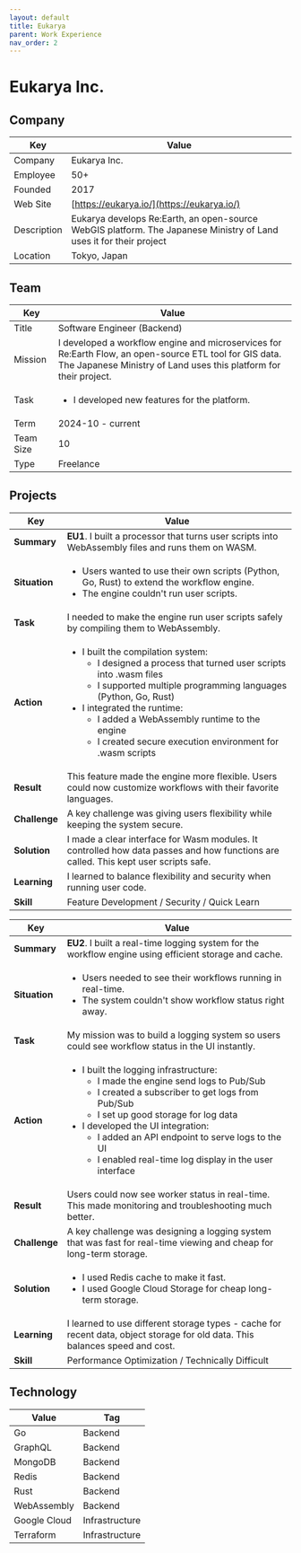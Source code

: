 ```yaml
---
layout: default
title: Eukarya
parent: Work Experience
nav_order: 2
---
```


# Eukarya Inc.

## Company

| Key         | Value                                                                                                                                                           |
| ----------- | --------------------------------------------------------------------------------------------------------------------------------------------------------------- |
| Company     | Eukarya Inc.                                                                                                                                                    |
| Employee    | 50+                                                                                                                                                             |
| Founded     | 2017                                                                                                                                                            |
| Web Site    | [https://eukarya.io/](https://eukarya.io/)                                                                                                              |
| Description | Eukarya develops Re:Earth, an open-source WebGIS platform. The Japanese Ministry of Land uses it for their project |
| Location    | Tokyo, Japan                                                                                                                                                    |

## Team

<table>
  <thead>
    <tr>
      <th>Key</th>
      <th>Value</th>
    </tr>
  </thead>
  <tbody>
    <tr>
      <td>Title</td>
      <td>Software Engineer (Backend)</td>
    </tr>
    <tr>
      <td>Mission</td>
      <td>I developed a workflow engine and microservices for Re:Earth Flow, an open-source ETL tool for GIS data. The Japanese Ministry of Land uses this platform for their project.</td>
    </tr>
    <tr>
      <td>Task</td>
      <td>
        <ul>
          <li>I developed new features for the platform.</li>
        </ul>
      </td>
    </tr>
    <tr>
      <td>Term</td>
      <td>2024-10 - current</td>
    </tr>
    <tr>
      <td>Team Size</td>
      <td>10</td>
    </tr>
    <tr>
      <td>Type</td>
      <td>Freelance</td>
    </tr>
  </tbody>
</table>

## Projects

<table>
  <thead>
    <tr>
      <th>Key</th>
      <th>Value</th>
    </tr>
  </thead>
  <tbody>
    <tr>
      <td><strong>Summary</strong></td>
      <td><strong>EU1</strong>. I built a processor that turns user scripts into WebAssembly files and runs them on WASM.</td>
    </tr>
    <tr>
      <td><strong>Situation</strong></td>
      <td>
        <ul>
          <li>Users wanted to use their own scripts (Python, Go, Rust) to extend the workflow engine.</li>
          <li>The engine couldn't run user scripts.</li>
        </ul>
      </td>
    </tr>
    <tr>
      <td><strong>Task</strong></td>
      <td>I needed to make the engine run user scripts safely by compiling them to WebAssembly.</td>
    </tr>
    <tr>
      <td><strong>Action</strong></td>
      <td>
        <ul>
          <li>I built the compilation system:
            <ul>
              <li>I designed a process that turned user scripts into .wasm files</li>
              <li>I supported multiple programming languages (Python, Go, Rust)</li>
            </ul>
          </li>
          <li>I integrated the runtime:
            <ul>
              <li>I added a WebAssembly runtime to the engine</li>
              <li>I created secure execution environment for .wasm scripts</li>
            </ul>
          </li>
        </ul>
      </td>
    </tr>
    <tr>
      <td><strong>Result</strong></td>
      <td>This feature made the engine more flexible. Users could now customize workflows with their favorite languages.</td>
    </tr>
    <tr>
      <td><strong>Challenge</strong></td>
      <td>A key challenge was giving users flexibility while keeping the system secure.</td>
    </tr>
    <tr>
      <td><strong>Solution</strong></td>
      <td>I made a clear interface for Wasm modules. It controlled how data passes and how functions are called. This kept user scripts safe.</td>
    </tr>
    <tr>
      <td><strong>Learning</strong></td>
      <td>I learned to balance flexibility and security when running user code.</td>
    </tr>
    <tr>
      <td><strong>Skill</strong></td>
      <td>Feature Development / Security / Quick Learn</td>
    </tr>
  </tbody>
</table>

<table>
  <thead>
    <tr>
      <th>Key</th>
      <th>Value</th>
    </tr>
  </thead>
  <tbody>
    <tr>
      <td><strong>Summary</strong></td>
      <td><strong>EU2</strong>. I built a real-time logging system for the workflow engine using efficient storage and cache.</td>
    </tr>
    <tr>
      <td><strong>Situation</strong></td>
      <td>
        <ul>
          <li>Users needed to see their workflows running in real-time.</li>
          <li>The system couldn't show workflow status right away.</li>
        </ul>
      </td>
    </tr>
    <tr>
      <td><strong>Task</strong></td>
      <td>My mission was to build a logging system so users could see workflow status in the UI instantly.</td>
    </tr>
    <tr>
      <td><strong>Action</strong></td>
      <td>
        <ul>
          <li>I built the logging infrastructure:
            <ul>
              <li>I made the engine send logs to Pub/Sub</li>
              <li>I created a subscriber to get logs from Pub/Sub</li>
              <li>I set up good storage for log data</li>
            </ul>
          </li>
          <li>I developed the UI integration:
            <ul>
              <li>I added an API endpoint to serve logs to the UI</li>
              <li>I enabled real-time log display in the user interface</li>
            </ul>
          </li>
        </ul>
      </td>
    </tr>
    <tr>
      <td><strong>Result</strong></td>
      <td>Users could now see worker status in real-time. This made monitoring and troubleshooting much better.</td>
    </tr>
    <tr>
      <td><strong>Challenge</strong></td>
      <td>A key challenge was designing a logging system that was fast for real-time viewing and cheap for long-term storage.</td>
    </tr>
    <tr>
      <td><strong>Solution</strong></td>
      <td>
        <ul>
          <li>I used Redis cache to make it fast.</li>
          <li>I used Google Cloud Storage for cheap long-term storage.</li>
        </ul>
      </td>
    </tr>
    <tr>
      <td><strong>Learning</strong></td>
      <td>I learned to use different storage types - cache for recent data, object storage for old data. This balances speed and cost.</td>
    </tr>
    <tr>
      <td><strong>Skill</strong></td>
      <td>Performance Optimization / Technically Difficult</td>
    </tr>
  </tbody>
</table>

## Technology

| Value        | Tag            |
| ------------ | -------------- |
| Go           | Backend        |
| GraphQL      | Backend        |
| MongoDB      | Backend        |
| Redis        | Backend        |
| Rust         | Backend        |
| WebAssembly  | Backend        |
| Google Cloud | Infrastructure |
| Terraform    | Infrastructure | 
